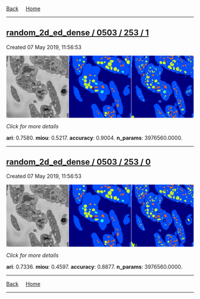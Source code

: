 
[Back](..)&nbsp;&nbsp;&nbsp;&nbsp;&nbsp;[Home](https://leapmanlab.github.io/snapshots)

---

<div class="summary"><a href="1"><h2>random_2d_ed_dense / 0503 / 253 / 1</h2></a><p>Created 07 May 2019, 11:56:53
</p><a href="1"><img src="1/media/summary.png" align="center"></a><p>
<i>Click for more details</i>
</p></div>

**ari**: 0.7580. **miou**: 0.5217. **accuracy**: 0.9004. **n_params**: 3976560.0000. 

---

<div class="summary"><a href="0"><h2>random_2d_ed_dense / 0503 / 253 / 0</h2></a><p>Created 07 May 2019, 11:56:53
</p><a href="0"><img src="0/media/summary.png" align="center"></a><p>
<i>Click for more details</i>
</p></div>

**ari**: 0.7336. **miou**: 0.4597. **accuracy**: 0.8877. **n_params**: 3976560.0000. 

---

[Back](..)&nbsp;&nbsp;&nbsp;&nbsp;&nbsp;[Home](https://leapmanlab.github.io/snapshots)

---